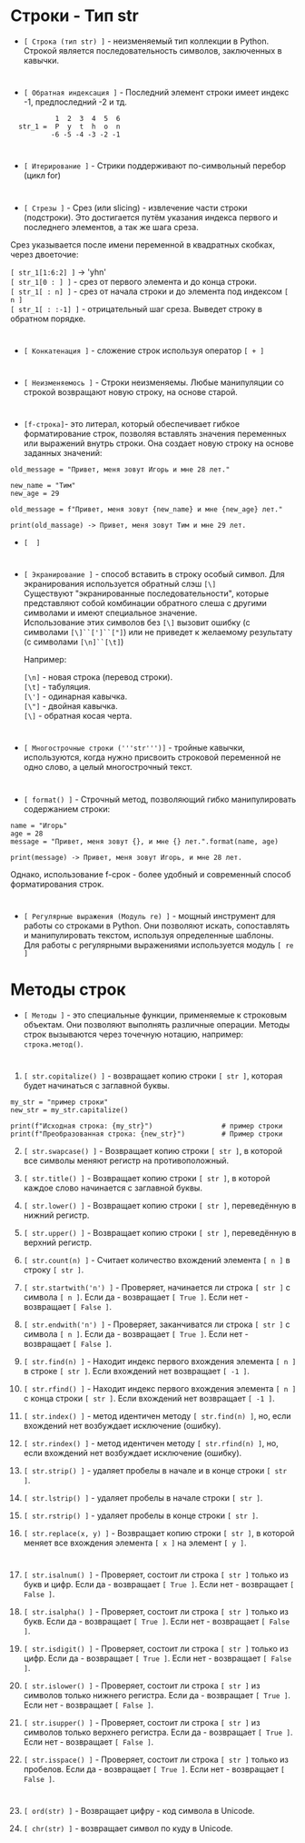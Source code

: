 # Строки - Тип str

- `[ Строка (тип str) ]` - неизменяемый тип коллекции в Python. Строкой является последовательность символов, заключенных в кавычки.  
#
- `[ Обратная индексация ]` - Последний элемент строки имеет индекс -1, предпоследний -2 и тд.

```
           1  2  3  4  5  6
  str_1 =  P  y  t  h  o  n
          -6 -5 -4 -3 -2 -1
```
#
- `[ Итерирование ]` - Стрики поддерживают по-символьный перебор (цикл for)
#
- `[ Стрезы ]` - Срез (или slicing) - извлечение части строки (подстроки). Это достигается путём указания индекса первого и последнего элементов, а так же шага среза.

Срез указывается после имени переменной в квадратных скобках, через двоеточие:
  
 `[ str_1[1:6:2] ]` -> 'yhn'  
 `[ str_1[0 : ] ]` - срез от первого элемента и до конца строки.  
 `[ str_1[ : n] ]` - срез от начала строки и до элемента под индексом `[ n ]`  
 `[ str_1[ : :-1] ]` - отрицательный шаг среза. Выведет строку в обратном порядке.  
#
- `[ Конкатенация ]` - сложение строк используя оператор `[ + ]`
#
- `[ Неизменяемось ]` - Строки неизменяемы. Любые манипуляции со строкой возвращают новую строку, на основе старой.
#
- `[f-строка]`- это литерал, который обеспечивает гибкое форматирование строк, позволяя вставлять значения переменных или выражений внутрь строки. Она создает новую строку на основе заданных значений:

```
old_message = "Привет, меня зовут Игорь и мне 28 лет."

new_name = "Тим"
new_age = 29

old_message = f"Привет, меня зовут {new_name} и мне {new_age} лет."

print(old_massage) -> Привет, меня зовут Тим и мне 29 лет.
```

- `[  ]`
#
- `[ Экранирование ]` - способ вставить в строку особый символ. Для экранирования используется обратный слэш `[\]`  
  Существуют "экранированные последовательности", которые представляют собой комбинации обратного слеша с другими символами и имеют специальное значение.  
Использование этих символов без `[\]` вызовит ошибку (с символами `[\]``[']``["]`) или не приведет к желаемому результату (с символами `[\n]``[\t]`)

  Например:
  
  `[\n]` - новая строка (перевод строки).  
  `[\t]` - табуляция.  
  `[\']` - одинарная кавычка.  
  `[\"]` - двойная кавычка.  
  `[\]` - обратная косая черта.  
#
- `[ Многострочные строки ('''str''')]` - тройные кавычки, используются, когда нужно присвоить строковой переменной не одно слово, а целый многострочный текст.
#
- `[ format() ]` - Строчный метод, позволяющий гибко манипулировать содержанием строки:
```
name = "Игорь"
age = 28
message = "Привет, меня зовут {}, и мне {} лет.".format(name, age)

print(message) -> Привет, меня зовут Игорь, и мне 28 лет.
```
Однако, использование f-срок - более удобный и современный способ форматирования строк.
#
- `[ Регулярные выражения (Модуль re) ]` - мощный инструмент для работы со строками в Python. Они позволяют искать, сопоставлять и манипулировать текстом, используя определенные шаблоны.  
Для работы с регулярными выражениями используется модуль `[ re ]`
# Методы строк
- `[ Методы ]` - это специальные функции, применяемые к строковым объектам. Они позволяют выполнять различные операции. Методы строк вызываются через точечную нотацию, например: ` строка.метод() `.
#
  1) `[ str.copitalize() ]` - возвращает копию строки `[ str ]`, которая будет начинаться с заглавной буквы.
```
my_str = "пример строки"
new_str = my_str.capitalize()

print(f"Исходная строка: {my_str}")                 # пример строки
print(f"Преобразованная строка: {new_str}")         # Пример строки

```
  2) `[ str.swapcase() ]` - Возвращает копию строки `[ str ]`, в которой все символы меняют регистр на противоположный.
 
  3) `[ str.title() ]` - Возвращает копию строки `[ str ]`, в которой каждое слово начинается с заглавной буквы.
 
  5) `[ str.lower() ]` - Возвращает копию строки `[ str ]`, переведённую в нижний регистр.
 
  6) `[ str.upper() ]` - Возвращает копию строки `[ str ]`, переведённую в верхний регистр.
 
  7) `[ str.count(n) ]` - Считает количество вхождений элемента `[ n ]` в строку `[ str ]`.
 
  8) `[ str.startwith('n') ]` - Проверяет, начинается ли строка `[ str ]` с символа `[ n ]`. Если да - возвращает `[ True ]`. Если нет - возвращает `[ False ]`.
 
  9) `[ str.endwith('n') ]` - Проверяет, заканчиватся ли строка `[ str ]` с символа `[ n ]`. Если да - возвращает `[ True ]`. Если нет - возвращает `[ False ]`.
 
  10) `[ str.find(n) ]` - Находит индекс первого вхождения элемента `[ n ]` в строке `[ str ]`. Если вхождений нет возвращает `[ -1 ]`.
 
  11) `[ str.rfind() ]` - Находит индекс первого вхождения элемента `[ n ]` с конца строки `[ str ]`. Если вхождений нет возвращает `[ -1 ]`.
 
  12) `[ str.index() ]` - метод идентичен методу `[ str.find(n) ]`, но, если вхождений нет возбуждает исключение (ошибку).
 
  13) `[ str.rindex() ]` - метод идентичен методу `[ str.rfind(n) ]`, но, если вхождений нет возбуждает исключение (ошибку).
 
  14) `[ str.strip() ]` - удаляет пробелы в начале и в конце строки `[ str ]`.
 
  15) `[ str.lstrip() ]` - удаляет пробелы в начале строки `[ str ]`.
 
  16) `[ str.rstrip() ]` - удаляет пробелы в конце строки `[ str ]`.
 
  17) `[ str.replace(x, y) ]` - Возвращает копию строки `[ str ]`, в которой меняет все вхождения элемента `[ x ]` на элемент `[ y ]`.
 #
  17) `[ str.isalnum() ]` - Проверяет, состоит ли строка `[ str ]` только из букв и цифр. Если да - возвращает `[ True ]`. Если нет - возвращает `[ False ]`.
 
  18) `[ str.isalpha() ]` - Проверяет, состоит ли строка `[ str ]` только из букв. Если да - возвращает `[ True ]`. Если нет - возвращает `[ False ]`.
 
  19) `[ str.isdigit() ]` - Проверяет, состоит ли строка `[ str ]` только из цифр. Если да - возвращает `[ True ]`. Если нет - возвращает `[ False ]`.
 
  20) `[ str.islower() ]` - Проверяет, состоит ли строка `[ str ]` из символов только нижнего регистра. Если да - возвращает `[ True ]`. Если нет - возвращает `[ False ]`.
 
  21) `[ str.isupper() ]` - Проверяет, состоит ли строка `[ str ]` из символов только верхнего регистра. Если да - возвращает `[ True ]`. Если нет - возвращает `[ False ]`.
 
  22) `[ str.isspace() ]` - Проверяет, состоит ли строка `[ str ]` только из пробелов. Если да - возвращает `[ True ]`. Если нет - возвращает `[ False ]`.
 #
  23) `[ ord(str) ]` - Возвращает цифру - код символа в Unicode.

  24) `[ chr(str) ]` - возвращает символ по куду в Unicode.
